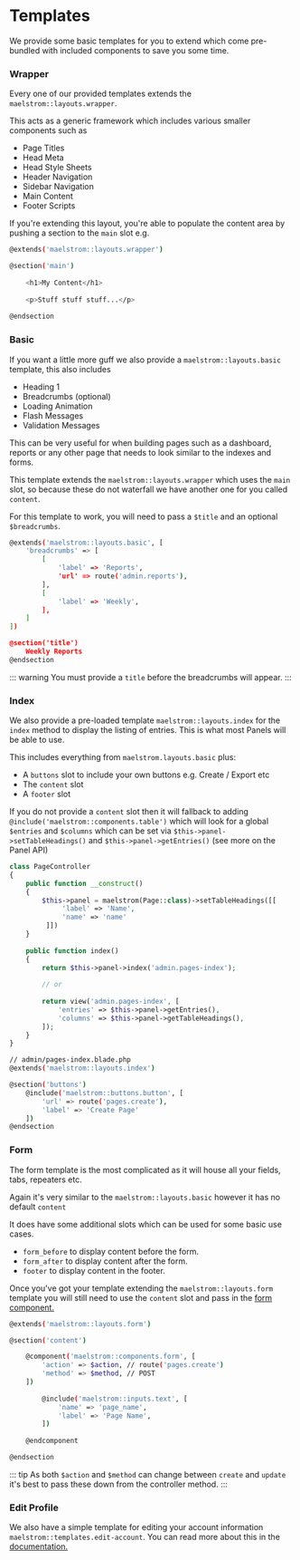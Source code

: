 # Templates

We provide some basic templates for you to extend which come pre-bundled with included components to save you some time.

### Wrapper

Every one of our provided templates extends the `maelstrom::layouts.wrapper`.

This acts as a generic framework which includes various smaller components such as

- Page Titles
- Head Meta
- Head Style Sheets
- Header Navigation
- Sidebar Navigation
- Main Content
- Footer Scripts

If you're extending this layout, you're able to populate the content area by pushing a section to the `main` slot e.g.

```bash
@extends('maelstrom::layouts.wrapper')

@section('main')
    
    <h1>My Content</h1>
    
    <p>Stuff stuff stuff...</p>
    
@endsection
```

### Basic

If you want a little more guff we also provide a `maelstrom::layouts.basic` template, this also includes

- Heading 1
- Breadcrumbs (optional)
- Loading Animation
- Flash Messages
- Validation Messages

This can be very useful for when building pages such as a dashboard, reports or any other page that needs to look similar to the indexes and forms.

This template extends the `maelstrom::layouts.wrapper` which uses the `main` slot, so because these do not waterfall we have another one for you called `content`.

For this template to work, you will need to pass a `$title` and an optional `$breadcrumbs`.

```bash
@extends('maelstrom::layouts.basic', [
    'breadcrumbs' => [
        [
            'label' => 'Reports',
            'url' => route('admin.reports'),
        ],
        [
            'label' => 'Weekly',
        ],
    ]
])

@section('title')
    Weekly Reports
@endsection
```

::: warning
You must provide a `title` before the breadcrumbs will appear.
:::

### Index

We also provide a pre-loaded template `maelstrom::layouts.index` for the `index` method to display the listing of entries. This is what most Panels will be able to use.

This includes everything from `maelstrom.layouts.basic` plus:

- A `buttons` slot to include your own buttons e.g. Create / Export etc
- The `content` slot
- A `footer` slot

If you do not provide a `content` slot then it will fallback to adding `@include('maelstrom::components.table')` which will look for a global `$entries` and `$columns` which can be set via `$this->panel->setTableHeadings()` and `$this->panel->getEntries()` (see more on the Panel API)

```php
class PageController
{
    public function __construct()
    {
        $this->panel = maelstrom(Page::class)->setTableHeadings([[
             'label' => 'Name',
             'name' => 'name'
         ]])
    }
    
    public function index()
    {   
        return $this->panel->index('admin.pages-index');
        
        // or
        
        return view('admin.pages-index', [
            'entries' => $this->panel->getEntries(),
            'columns' => $this->panel->getTableHeadings(),
        ]);
    }
}
```

```bash
// admin/pages-index.blade.php
@extends('maelstrom::layouts.index')

@section('buttons')
    @include('maelstrom::buttons.button', [
        'url' => route('pages.create'),
        'label' => 'Create Page'
    ])
@endsection
```

### Form

The form template is the most complicated as it will house all your fields, tabs, repeaters etc.

Again it's very similar to the `maelstrom::layouts.basic` however it has no default `content`

It does have some additional slots which can be used for some basic use cases.

- `form_before` to display content before the form.
- `form_after` to display content after the form.
- `footer` to display content in the footer.

Once you've got your template extending the `maelstrom::layouts.form` template you will still need to use the `content` slot and pass in the [form component.](./the-form.md)

```bash
@extends('maelstrom::layouts.form')

@section('content')

    @component('maelstrom::components.form', [
        'action' => $action, // route('pages.create')
        'method' => $method, // POST
    ])
    
        @include('maelstrom::inputs.text', [
            'name' => 'page_name',
            'label' => 'Page Name',
        ])
    
    @endcomponent

@endsection
``` 

::: tip
As both `$action` and `$method` can change between `create` and `update` it's best to pass these down from the controller method.
:::

### Edit Profile

We also have a simple template for editing your account information `maelstrom::templates.edit-account`. You can read more about this in the [documentation.](./edit-profile.md)
